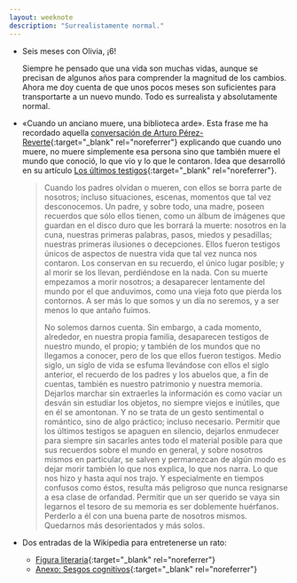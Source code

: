 ```yaml
---
layout: weeknote
description: "Surrealistamente normal."
---
```


- Seis meses con Olivia, ¡6!

  Siempre he pensado que una vida son muchas vidas, aunque se precisan de
  algunos años para comprender la magnitud de los cambios. Ahora me doy cuenta
  de que unos pocos meses son suficientes para transportarte a un nuevo mundo.
  Todo es surrealista y absolutamente normal.


- «Cuando un anciano muere, una biblioteca arde». Esta frase me ha recordado
  aquella [conversación de Arturo Pérez-Reverte][1]{:target="_blank"
  rel="noreferrer"} explicando que cuando uno muere, no muere simplemente esa
  persona sino que también muere el mundo que conoció, lo que vio y lo que le
  contaron. Idea que desarrolló en su artículo [Los últimos
  testigos][2]{:target="_blank" rel="noreferrer"}.

  > Cuando los padres olvidan o mueren, con ellos se borra parte de nosotros;
    incluso situaciones, escenas, momentos que tal vez desconocemos. Un padre, y
    sobre todo, una madre, poseen recuerdos que sólo ellos tienen, como un álbum
    de imágenes que guardan en el disco duro que les borrará la muerte: nosotros
    en la cuna, nuestras primeras palabras, pasos, miedos y pesadillas; nuestras
    primeras ilusiones o decepciones. Ellos fueron testigos únicos de aspectos
    de nuestra vida que tal vez nunca nos contaron. Los conservan en su
    recuerdo, el único lugar posible; y al morir se los llevan, perdiéndose en
    la nada. Con su muerte empezamos a morir nosotros; a desaparecer lentamente
    del mundo por el que anduvimos, como una vieja foto que pierda los
    contornos. A ser más lo que somos y un día no seremos, y a ser menos lo que
    antaño fuimos.
  >
  > No solemos darnos cuenta. Sin embargo, a cada momento, alrededor, en nuestra
    propia familia, desaparecen testigos de nuestro mundo, el propio; y también
    de los mundos que no llegamos a conocer, pero de los que ellos fueron
    testigos. Medio siglo, un siglo de vida se esfuma llevándose con ellos el
    siglo anterior, el recuerdo de los padres y los abuelos que, a fin de
    cuentas, también es nuestro patrimonio y nuestra memoria. Dejarlos marchar
    sin extraerles la información es como vaciar un desván sin estudiar los
    objetos, no siempre viejos e inútiles, que en él se amontonan. Y no se trata
    de un gesto sentimental o romántico, sino de algo práctico; incluso
    necesario. Permitir que los últimos testigos se apaguen en silencio,
    dejarlos enmudecer para siempre sin sacarles antes todo el material posible
    para que sus recuerdos sobre el mundo en general, y sobre nosotros mismos en
    particular, se salven y permanezcan de algún modo es dejar morir también lo
    que nos explica, lo que nos narra. Lo que nos hizo y hasta aquí nos trajo. Y
    especialmente en tiempos confusos como éstos, resulta más peligroso que
    nunca resignarse a esa clase de orfandad. Permitir que un ser querido se
    vaya sin legarnos el tesoro de su memoria es ser doblemente huérfanos.
    Perderlo a él con una buena parte de nosotros mismos. Quedarnos más
    desorientados y más solos.


- Dos entradas de la Wikipedia para entretenerse un rato:
    - [Figura literaria][3]{:target="_blank" rel="noreferrer"}
    - [Anexo: Sesgos cognitivos][4]{:target="_blank" rel="noreferrer"}


[1]: https://www.youtube.com/watch?v=-K329j0iN5o&t=9050s
[2]: https://www.zendalibros.com/perez-reverte-los-ultimos-testigos/
[3]: https://es.wikipedia.org/wiki/Figura_literaria
[4]: https://es.wikipedia.org/wiki/Anexo:Sesgos_cognitivos
